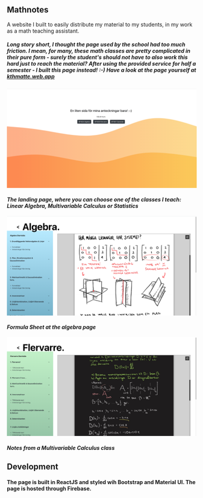 ## Mathnotes
A website I built to easily distribute my material to my students, in my work as a math teaching assistant. 

##### Long story short, I thought the page used by the school had too much friction. I mean, for many, these math classes are pretty complicated in their pure form - surely the student's should not have to also work this hard just to reach the material? After using the provided service for half a semester - I built this page instead! :-) Have a look at the page yourself at [kthmatte.web.app](http://kthmatte.web.app/)


![alt text](./src/imgs/printSc1_land.png)
#### _The landing page, where you can choose one of the classes I teach: Linear Algebra, Multivariable Calculus or Statistics_

![alt text](./src/imgs/printSc2_alg.png)
#### _Formula Sheet at the algebra page_

![alt text](./src/imgs/printSc3_fler.png)
#### _Notes from a Multivariable Calculus class_

## Development
#### The page is built in ReactJS and styled wih Bootstrap and Material UI. The page is hosted through Firebase.